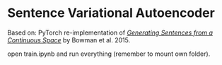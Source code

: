 # Sentence Variational Autoencoder
Based on:
PyTorch re-implementation of [_Generating Sentences from a Continuous Space_](https://arxiv.org/abs/1511.06349) by Bowman et al. 2015.

open train.ipynb and run everything (remember to mount own folder).
